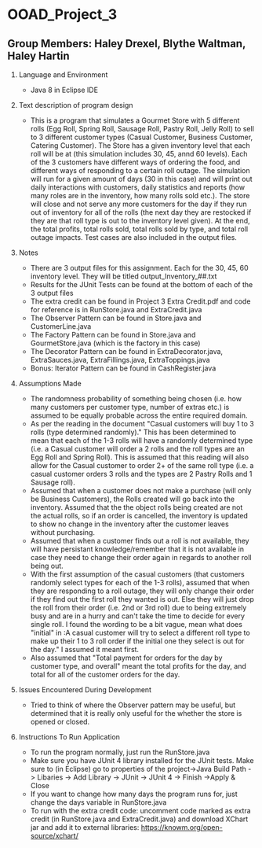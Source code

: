 # OOAD_Project_3

## Group Members: Haley Drexel, Blythe Waltman, Haley Hartin

1. Language and Environment

   * Java 8 in Eclipse IDE
 
2. Text description of program design

   * This is a program that simulates a Gourmet Store with 5 different rolls (Egg Roll, Spring Roll, Sausage Roll, Pastry Roll, Jelly Roll) to sell to 3 different customer types (Casual Customer, Business Customer, Catering Customer). The Store has a given inventory level that each roll will be at (this simulation includes 30, 45, annd 60 levels). Each of the 3 customers have different ways of ordering the food, and different ways of responding to a certain roll outage. The simulation will run for a given amount of days (30 in this case) and will print out daily interactions with customers, daily statistics and reports (how many roles are in the inventory, how many rolls sold etc.). The store will close and not serve any more customers for the day if they run out of inventory for all of the rolls (the next day they are restocked if they are that roll type is out to the inventory level given). At the end, the total profits, total rolls sold, total rolls sold by type, and total roll outage impacts. Test cases are also included in the output files.

3. Notes

   * There are 3 output files for this assignment. Each for the 30, 45, 60 inventory level. They will be titled output_Inventory_##.txt
   * Results for the JUnit Tests can be found at the bottom of each of the 3 output files
   * The extra credit can be found in Project 3 Extra Credit.pdf and code for reference is in RunStore.java and ExtraCredit.java
   * The Observer Pattern can be found in Store.java and CustomerLine.java
   * The Factory Pattern can be found in Store.java and GourmetStore.java (which is the factory in this case)
   * The Decorator Pattern can be found in ExtraDecorator.java, ExtraSauces.java, ExtraFillings.java, ExtraToppings.java
   * Bonus: Iterator Pattern can be found in CashRegister.java

4. Assumptions Made

   * The randomness probability of something being chosen (i.e. how many customers per customer type, number of extras etc.) is assumed to be equally probable across the entire required domain.
   * As per the reading in the document "Casual customers will buy 1 to 3 rolls (type determined randomly)." This has been determined to mean that each of the 1-3 rolls will have a randomly determined type (i.e. a Casual customer will order a 2 rolls and the roll types are an Egg Roll and Spring Roll). This is assumed that this reading will also allow for the Casual customer to order 2+ of the same roll type (i.e. a casual customer orders 3 rolls and the types are 2 Pastry Rolls and 1 Sausage roll).
   * Assumed that when a customer does not make a purchase (will only be Business Customers), the Rolls created will go back into the inventory. Assumed that the the object rolls being created are not the actual rolls, so if an order is cancelled, the inventory is updated to show no change in the inventory after the customer leaves without purchasing.
   * Assumed that when a customer finds out a roll is not available, they will have persistant knowledge/remember that it is not available in case they need to change their order again in regards to another roll being out.
   * With the first assumption of the casual customers (that customers randomly select types for each of the 1-3 rolls), assumed that when they are responding to a roll outage, they will only change their order if they find out the first roll they wanted is out. Else they will just drop the roll from their order (i.e. 2nd or 3rd roll) due to being extremely busy and are in a hurry and can't take the time to decide for every single roll. I found the wording to be a bit vague, mean what does "initial" in :A casual customer will try to select a different roll type to make up their 1 to 3 roll order if the initial one they select is out for the day." I assumed it meant first.
   * Also assumed that "Total payment for orders for the day by customer type, and overall" meant the total profits for the day, and total for all of the customer orders for the day.
   
   
5. Issues Encountered During Development

   * Tried to think of where the Observer pattern may be useful, but determined that it is really only useful for the whether the store is opened or closed.
   
6. Instructions To Run Application

   * To run the program normally, just run the RunStore.java
   * Make sure you have JUnit 4 library installed for the JUnit tests. Make sure to (in Eclipse) go to properties of the project->Java Build Path -> Libaries -> Add Library -> JUnit -> JUnit 4 -> Finish ->Apply & Close
   * If you want to change how many days the program runs for, just change the days variable in RunStore.java
   * To run with the extra credit code: uncomment code marked as extra credit (in RunStore.java and ExtraCredit.java) and download XChart jar and add it to external libraries: https://knowm.org/open-source/xchart/
